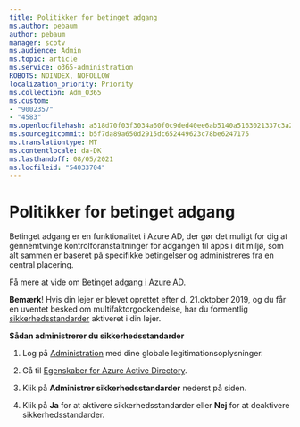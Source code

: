 ```yaml
---
title: Politikker for betinget adgang
ms.author: pebaum
author: pebaum
manager: scotv
ms.audience: Admin
ms.topic: article
ms.service: o365-administration
ROBOTS: NOINDEX, NOFOLLOW
localization_priority: Priority
ms.collection: Adm_O365
ms.custom:
- "9002357"
- "4583"
ms.openlocfilehash: a518d70f03f3034a60f0c9ded40ee6ab5140a5163021337c3a2aee7f18575c3d
ms.sourcegitcommit: b5f7da89a650d2915dc652449623c78be6247175
ms.translationtype: MT
ms.contentlocale: da-DK
ms.lasthandoff: 08/05/2021
ms.locfileid: "54033704"
---
```

# <a name="conditional-access-policies"></a>Politikker for betinget adgang

Betinget adgang er en funktionalitet i Azure AD, der gør det muligt for dig at gennemtvinge kontrolforanstaltninger for adgangen til apps i dit miljø, som alt sammen er baseret på specifikke betingelser og administreres fra en central placering.

Få mere at vide om [Betinget adgang i Azure AD](https://docs.microsoft.com/azure/active-directory/conditional-access/).  

**Bemærk**! Hvis din lejer er blevet oprettet efter d. 21.oktober 2019, og du får en uventet besked om multifaktorgodkendelse, har du formentlig [sikkerhedsstandarder](https://aka.ms/securitydefaults) aktiveret i din lejer.

**Sådan administrerer du sikkerhedsstandarder**

1. Log på [Administration](https://go.microsoft.com/fwlink/p/?linkid=834822) med dine globale legitimationsoplysninger.

2. Gå til [Egenskaber for Azure Active Directory](https://portal.azure.com/#blade/Microsoft_AAD_IAM/ActiveDirectoryMenuBlade/Properties).

3. Klik på **Administrer sikkerhedsstandarder** nederst på siden.

4. Klik på **Ja** for at aktivere sikkerhedsstandarder eller **Nej** for at deaktivere sikkerhedsstandarder.
